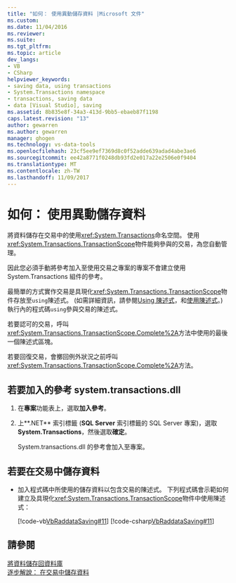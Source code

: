 ```yaml
---
title: "如何： 使用異動儲存資料 |Microsoft 文件"
ms.custom: 
ms.date: 11/04/2016
ms.reviewer: 
ms.suite: 
ms.tgt_pltfrm: 
ms.topic: article
dev_langs:
- VB
- CSharp
helpviewer_keywords:
- saving data, using transactions
- System.Transactions namespace
- transactions, saving data
- data [Visual Studio], saving
ms.assetid: 8b835e8f-34a3-413d-9bb5-ebaeb87f1198
caps.latest.revision: "13"
author: gewarren
ms.author: gewarren
manager: ghogen
ms.technology: vs-data-tools
ms.openlocfilehash: 23cf5ee9ef7369d8c0f52adde639adad4abe3ae6
ms.sourcegitcommit: ee42a8771f0248db93fd2e017a22e2506e0f9404
ms.translationtype: MT
ms.contentlocale: zh-TW
ms.lasthandoff: 11/09/2017
---
```

# <a name="how-to-save-data-by-using-a-transaction"></a>如何： 使用異動儲存資料
將資料儲存在交易中的使用<xref:System.Transactions>命名空間。 使用<xref:System.Transactions.TransactionScope>物件能夠參與的交易，為您自動管理。  
  
因此您必須手動將參考加入至使用交易之專案的專案不會建立使用 System.Transactions 組件的參考。  
  
最簡單的方式實作交易是具現化<xref:System.Transactions.TransactionScope>物件存放至`using`陳述式。 (如需詳細資訊，請參閱[Using 陳述式](/dotnet/visual-basic/language-reference/statements/using-statement)，和[使用陳述式](/dotnet/csharp/language-reference/keywords/using-statement)。)執行內的程式碼`using`參與交易的陳述式。  
  
若要認可的交易，呼叫<xref:System.Transactions.TransactionScope.Complete%2A>方法中使用的最後一個陳述式區塊。  
  
若要回復交易，會擲回例外狀況之前呼叫<xref:System.Transactions.TransactionScope.Complete%2A>方法。  
  
## <a name="to-add-a-reference-to-the-systemtransactionsdll"></a>若要加入的參考 system.transactions.dll  
  
1.  在**專案**功能表上，選取**加入參考**。  
  
2.  上**.NET**  索引標籤 (**SQL Server**  索引標籤的 SQL Server 專案)，選取**System.Transactions**，然後選取**確定**。  
  
     System.transactions.dll 的參考會加入至專案。  
  
## <a name="to-save-data-in-a-transaction"></a>若要在交易中儲存資料  
  
-   加入程式碼中所使用的儲存資料以包含交易的陳述式。 下列程式碼會示範如何建立及具現化<xref:System.Transactions.TransactionScope>物件中使用陳述式：  
  
     [!code-vb[VbRaddataSaving#11](../data-tools/codesnippet/VisualBasic/save-data-by-using-a-transaction_1.vb)]
     [!code-csharp[VbRaddataSaving#11](../data-tools/codesnippet/CSharp/save-data-by-using-a-transaction_1.cs)]  
  
## <a name="see-also"></a>請參閱
[將資料儲存回資料庫](../data-tools/save-data-back-to-the-database.md)  
[逐步解說： 在交易中儲存資料](../data-tools/save-data-in-a-transaction.md)  